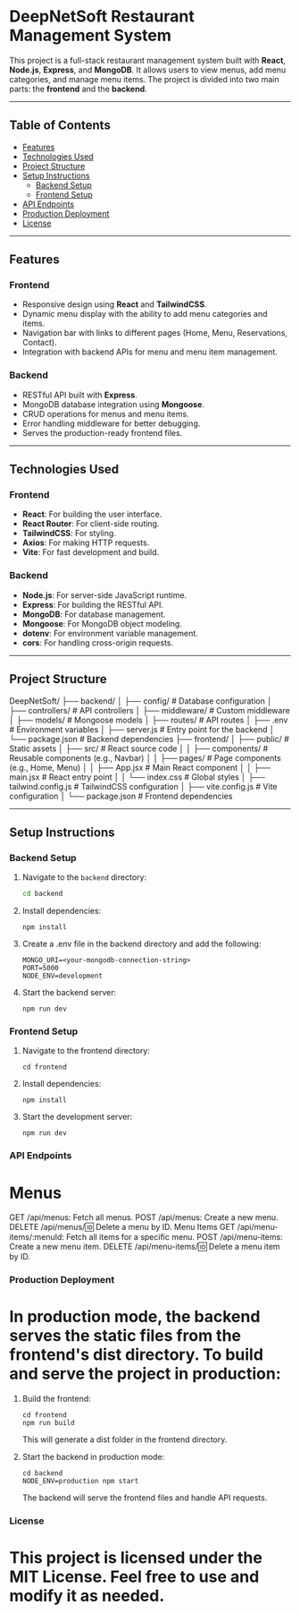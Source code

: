 # DeepNetSoft Restaurant Management System

This project is a full-stack restaurant management system built with **React**, **Node.js**, **Express**, and **MongoDB**. It allows users to view menus, add menu categories, and manage menu items. The project is divided into two main parts: the **frontend** and the **backend**.

---

## Table of Contents

- [Features](#features)
- [Technologies Used](#technologies-used)
- [Project Structure](#project-structure)
- [Setup Instructions](#setup-instructions)
  - [Backend Setup](#backend-setup)
  - [Frontend Setup](#frontend-setup)
- [API Endpoints](#api-endpoints)
- [Production Deployment](#production-deployment)
- [License](#license)

---

## Features

### Frontend
- Responsive design using **React** and **TailwindCSS**.
- Dynamic menu display with the ability to add menu categories and items.
- Navigation bar with links to different pages (Home, Menu, Reservations, Contact).
- Integration with backend APIs for menu and menu item management.

### Backend
- RESTful API built with **Express**.
- MongoDB database integration using **Mongoose**.
- CRUD operations for menus and menu items.
- Error handling middleware for better debugging.
- Serves the production-ready frontend files.

---

## Technologies Used

### Frontend
- **React**: For building the user interface.
- **React Router**: For client-side routing.
- **TailwindCSS**: For styling.
- **Axios**: For making HTTP requests.
- **Vite**: For fast development and build.

### Backend
- **Node.js**: For server-side JavaScript runtime.
- **Express**: For building the RESTful API.
- **MongoDB**: For database management.
- **Mongoose**: For MongoDB object modeling.
- **dotenv**: For environment variable management.
- **cors**: For handling cross-origin requests.

---

## Project Structure
DeepNetSoft/ ├── backend/ │ ├── config/ # Database configuration │ ├── controllers/ # API controllers │ ├── middleware/ # Custom middleware │ ├── models/ # Mongoose models │ ├── routes/ # API routes │ ├── .env # Environment variables │ ├── server.js # Entry point for the backend │ └── package.json # Backend dependencies ├── frontend/ │ ├── public/ # Static assets │ ├── src/ # React source code │ │ ├── components/ # Reusable components (e.g., Navbar) │ │ ├── pages/ # Page components (e.g., Home, Menu) │ │ ├── App.jsx # Main React component │ │ ├── main.jsx # React entry point │ │ └── index.css # Global styles │ ├── tailwind.config.js # TailwindCSS configuration │ ├── vite.config.js # Vite configuration │ └── package.json # Frontend dependencies


---

## Setup Instructions

### Backend Setup

1. Navigate to the `backend` directory:
   ```bash
   cd backend
   ```
2. Install dependencies:
   ```
   npm install
   ```
3. Create a .env file in the backend directory and add the following:
   ```
   MONGO_URI=<your-mongodb-connection-string>
   PORT=5000
   NODE_ENV=development
   ```
4. Start the backend server:
   ```
   npm run dev
   ```

### Frontend Setup

1. Navigate to the frontend directory:
   ```
   cd frontend
   ```
2. Install dependencies:
   ```
   npm install
   ```
3. Start the development server:
   ```
   npm run dev
   ```

### API Endpoints
# Menus

GET /api/menus: Fetch all menus.
POST /api/menus: Create a new menu.
DELETE /api/menus/:id: Delete a menu by ID.
Menu Items
GET /api/menu-items/:menuId: Fetch all items for a specific menu.
POST /api/menu-items: Create a new menu item.
DELETE /api/menu-items/:id: Delete a menu item by ID.

### Production Deployment
# In production mode, the backend serves the static files from the frontend's dist directory. To build and serve the project in production:

1. Build the frontend:
   ```
   cd frontend
   npm run build
   ```
   This will generate a dist folder in the frontend directory.

2. Start the backend in production mode:
   ```
   cd backend
   NODE_ENV=production npm start
   ```
   The backend will serve the frontend files and handle API requests.

### License
# This project is licensed under the MIT License. Feel free to use and modify it as needed.



